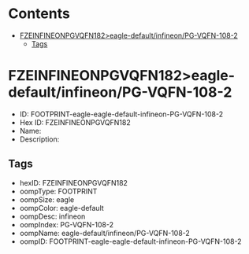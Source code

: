 



Contents
========

* [FZEINFINEONPGVQFN182>eagle-default/infineon/PG-VQFN-108-2](#fzeinfineonpgvqfn182eagle-defaultinfineonpg-vqfn-108-2)
	* [Tags](#tags)

# FZEINFINEONPGVQFN182>eagle-default/infineon/PG-VQFN-108-2

- ID: FOOTPRINT-eagle-eagle-default-infineon-PG-VQFN-108-2
- Hex ID: FZEINFINEONPGVQFN182
- Name: 
- Description: 

## Tags

- hexID: FZEINFINEONPGVQFN182
- oompType: FOOTPRINT
- oompSize: eagle
- oompColor: eagle-default
- oompDesc: infineon
- oompIndex: PG-VQFN-108-2
- oompName: eagle-default/infineon/PG-VQFN-108-2
- oompID: FOOTPRINT-eagle-eagle-default-infineon-PG-VQFN-108-2
